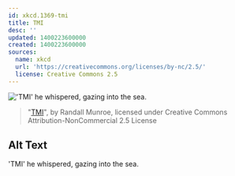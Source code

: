 ```yaml
---
id: xkcd.1369-tmi
title: TMI
desc: ''
updated: 1400223600000
created: 1400223600000
sources:
  name: xkcd
  url: 'https://creativecommons.org/licenses/by-nc/2.5/'
  license: Creative Commons 2.5
---
```

!['TMI' he whispered, gazing into the sea.](https://imgs.xkcd.com/comics/tmi.png)
> "[TMI](https://xkcd.com/1369/)", by Randall Munroe, licensed under Creative Commons Attribution-NonCommercial 2.5 License

## Alt Text
'TMI' he whispered, gazing into the sea.
